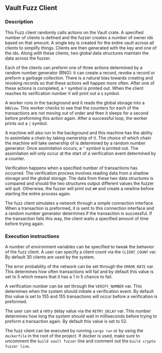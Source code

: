 ## Vault Fuzz Client

### Description

This Fuzz client randomly calls actions on the Vault crate. A specified number of clients is defined and the fuzzer creates a number of owner ids based on that amount. A single key is created for the entire vault across all clients to simplify things. Clients are then generated with the key and one of the ids. Along with these clients, two global data structures maintain the data across the fuzzer.

Each of the clients can preform one of three actions determined by a random number generator (RNG): it can create a record, revoke a record or preform a garbage collection. There is a natural bias towards creating and revoking records so that these actions will happen more often. After one of these actions is completed, a `*` symbol is printed out. When the client reaches its verification number it will print out a `$` symbol.

A worker runs in the background and it reads the global storage into a `DBView`. This worker checks to see that the counters for each of the transactions are not moving out of order and then it sleeps for a second before preforming this action again. After a successful loop, the worker prints out a `|` symbol.

A machine will also run in the background and this machine has the ability to assimilate a chain by taking ownership of it. The choice of which chain the machine will take ownership of is determined by a random number generator. Once assimilation occurs, a `^` symbol is printed out. The assimilation will only occur at the start of a verification event determined by a counter.

Verification happens when a specified number of transactions has occurred. The verification process involves reading data from a shadow storage and the global storage. The data from these two data structures is compared and should the two structures output different values the fuzzer will quit. Otherwise, the fuzzer will print out `##` and create a newline before starting the entire process again.

The fuzz client simulates a network through a simple connection interface. When a transaction is preformed, it is sent to this connection interface and a random number generator determines if the transaction is successful. If the transaction fails this way, the client waits a specified amount of time before trying again.

### Execution instructions

A number of environment variables can be specified to tweak the behavior of the fuzz client. A user can specify a client count via the `CLIENT_COUNT` var. By default 30 clients are used by the system.

The error probability of the network can be set through the `ERROR_RATE` var. This determines how often transactions will fail and by default this value is set to 5 which means that it has a 1 in 5 chance to fail.

A verification number can be set through the `VERIFY_NUMBER` var. This determines when the system should initiate a verification event. By default this value is set to 155 and 155 transactions will occur before a verification is preformed.

The user can set a retry delay value via the `RETRY_DELAY` var. This number determines how long the system should wait in milliseconds before trying to preform a transaction again. By default this value is set to 52.

The fuzz client can be executed by running `cargo run` or by using the `dockerfile` in the root of the project. If docker is used, make sure to uncomment the `build vault fuzzer` line and comment out the `build crypto fuzzer line`.
